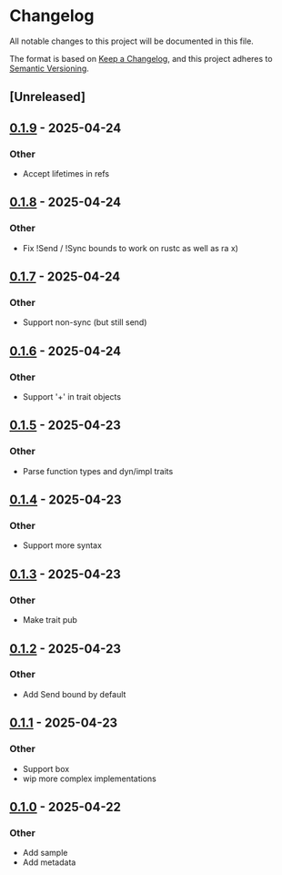 # Changelog

All notable changes to this project will be documented in this file.

The format is based on [Keep a Changelog](https://keepachangelog.com/en/1.0.0/),
and this project adheres to [Semantic Versioning](https://semver.org/spec/v2.0.0.html).

## [Unreleased]

## [0.1.9](https://github.com/bearcove/autotrait/compare/autotrait-v0.1.8...autotrait-v0.1.9) - 2025-04-24

### Other

- Accept lifetimes in refs

## [0.1.8](https://github.com/bearcove/autotrait/compare/autotrait-v0.1.7...autotrait-v0.1.8) - 2025-04-24

### Other

- Fix !Send / !Sync bounds to work on rustc as well as ra x)

## [0.1.7](https://github.com/bearcove/autotrait/compare/autotrait-v0.1.6...autotrait-v0.1.7) - 2025-04-24

### Other

- Support non-sync (but still send)

## [0.1.6](https://github.com/bearcove/autotrait/compare/autotrait-v0.1.5...autotrait-v0.1.6) - 2025-04-24

### Other

- Support '+' in trait objects

## [0.1.5](https://github.com/bearcove/autotrait/compare/autotrait-v0.1.4...autotrait-v0.1.5) - 2025-04-23

### Other

- Parse function types and dyn/impl traits

## [0.1.4](https://github.com/bearcove/autotrait/compare/autotrait-v0.1.3...autotrait-v0.1.4) - 2025-04-23

### Other

- Support more syntax

## [0.1.3](https://github.com/bearcove/autotrait/compare/autotrait-v0.1.2...autotrait-v0.1.3) - 2025-04-23

### Other

- Make trait pub

## [0.1.2](https://github.com/bearcove/autotrait/compare/autotrait-v0.1.1...autotrait-v0.1.2) - 2025-04-23

### Other

- Add Send bound by default

## [0.1.1](https://github.com/bearcove/autotrait/compare/autotrait-v0.1.0...autotrait-v0.1.1) - 2025-04-23

### Other

- Support box<dyn T>
- wip more complex implementations

## [0.1.0](https://github.com/bearcove/autotrait/releases/tag/autotrait-v0.1.0) - 2025-04-22

### Other

- Add sample
- Add metadata
